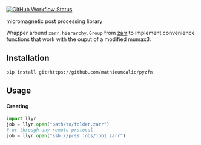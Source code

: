 <a href="https://github.com/Mathieumoalic/pyzfn/actions?query=workflow%3A%22Tests%22">
<img alt="GitHub Workflow Status" src="https://img.shields.io/github/workflow/status/Mathieumoalic/pyzfn/Tests.svg">
</a>

micromagnetic post processing library

Wrapper around `zarr.hierarchy.Group` from [zarr](https://zarr.readthedocs.io/en/stable/) to implement convenience functions that work with the ouput of a modified mumax3.

## Installation

```
pip install git+https://github.com/mathieumoalic/pyzfn
```

## Usage

#### Creating

```python
import llyr
job = llyr.open("path/to/folder.zarr")
# or through any remote protocol
job = llyr.open("ssh://pcss:jobs/job1.zarr")
```
